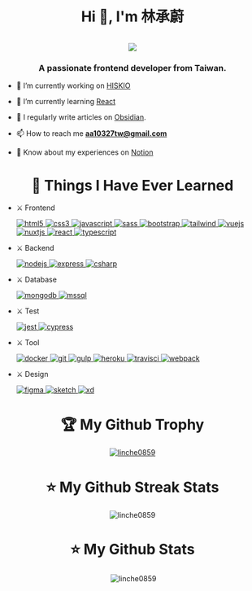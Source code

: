 <h1 align="center">Hi 👋, I'm 林承蔚 <br><br> <img src="https://komarev.com/ghpvc/?username=linche0859&style=for-the-badge"></h1>
<h3 align="center">A passionate frontend developer from Taiwan.</h3>

- 🔭 I’m currently working on [HISKIO](https://hiskio.com/)

- 🌱 I’m currently learning [React](https://zh-hant.reactjs.org/)

- 📝 I regularly write articles on [Obsidian](https://github.com/linche0859/Obsidian-Vault).

- 📫 How to reach me **aa10327tw@gmail.com**

- 📄 Know about my experiences on [Notion](https://www.notion.so/linche/5cfc3cb87bc34b9b9e399b08d6518f0c)

<h1 align="center">📓 Things I Have Ever Learned</h1>

- ⚔ Frontend

  <a href="https://www.w3.org/html/" target="_blank" rel="noreferrer"> <img src="https://img.shields.io/badge/HTML5-E34F26?style=for-the-badge&logo=html5&logoColor=white" alt="html5" /> </a>
  <a href="https://www.w3schools.com/css/" target="_blank" rel="noreferrer"> <img src="https://img.shields.io/badge/CSS3-1572B6?style=for-the-badge&logo=css3&logoColor=white" alt="css3" /> </a>
  <a href="https://developer.mozilla.org/en-US/docs/Web/JavaScript" target="_blank" rel="noreferrer"> <img src="https://img.shields.io/badge/JavaScript-323330?style=for-the-badge&logo=javascript&logoColor=F7DF1E" alt="javascript" /> </a>
  <a href="https://sass-lang.com" target="_blank" rel="noreferrer"> <img src="https://img.shields.io/badge/Sass-CC6699?style=for-the-badge&logo=sass&logoColor=white" alt="sass" /> </a>
  <a href="https://getbootstrap.com" target="_blank" rel="noreferrer"> <img src="https://img.shields.io/badge/Bootstrap-563D7C?style=for-the-badge&logo=bootstrap&logoColor=white" alt="bootstrap" /> </a>
  <a href="https://tailwindcss.com/" target="_blank" rel="noreferrer"> <img src="https://img.shields.io/badge/Tailwind_CSS-38B2AC?style=for-the-badge&logo=tailwind-css&logoColor=white" alt="tailwind" /> </a>
  <a href="https://vuejs.org/" target="_blank" rel="noreferrer"> <img src="https://img.shields.io/badge/Vue.js-35495E?style=for-the-badge&logo=vuedotjs&logoColor=4FC08D" alt="vuejs" /> </a>
  <a href="https://nuxtjs.org/" target="_blank" rel="noreferrer"> <img src="https://img.shields.io/badge/nuxt.js-00C58E?style=for-the-badge&logo=nuxtdotjs&logoColor=white" alt="nuxtjs" /> </a>
  <a href="https://reactjs.org/" target="_blank" rel="noreferrer"> <img src="https://img.shields.io/badge/React-20232A?style=for-the-badge&logo=react&logoColor=61DAFB" alt="react" /> </a>
  <a href="https://www.typescriptlang.org/" target="_blank" rel="noreferrer"> <img src="https://img.shields.io/badge/TypeScript-007ACC?style=for-the-badge&logo=typescript&logoColor=white" alt="typescript" /> </a>

- ⚔ Backend

  <a href="https://nodejs.org" target="_blank" rel="noreferrer"> <img src="https://img.shields.io/badge/Node.js-339933?style=for-the-badge&logo=nodedotjs&logoColor=white" alt="nodejs" /> </a>
  <a href="https://expressjs.com" target="_blank" rel="noreferrer"> <img src="https://img.shields.io/badge/Express.js-000000?style=for-the-badge&logo=express&logoColor=white" alt="express" /> </a>
  <a href="https://www.w3schools.com/cs/" target="_blank" rel="noreferrer"> <img src="https://img.shields.io/badge/.NET-512BD4?style=for-the-badge&logo=dotnet&logoColor=white" alt="csharp" /> </a>

- ⚔ Database

  <a href="https://www.mongodb.com/" target="_blank" rel="noreferrer"> <img src="https://img.shields.io/badge/MongoDB-4EA94B?style=for-the-badge&logo=mongodb&logoColor=white" alt="mongodb" /> </a>
  <a href="https://www.microsoft.com/en-us/sql-server" target="_blank" rel="noreferrer"> <img src="https://img.shields.io/badge/Microsoft%20SQL%20Server-CC2927?style=for-the-badge&logo=microsoft%20sql%20server&logoColor=white" alt="mssql" /> </a>

- ⚔ Test

  <a href="https://jestjs.io" target="_blank" rel="noreferrer"> <img src="https://img.shields.io/badge/Jest-C21325?style=for-the-badge&logo=jest&logoColor=white" alt="jest" /> </a>
  <a href="https://www.cypress.io" target="_blank" rel="noreferrer"> <img src="https://img.shields.io/badge/Cypress-17202C?style=for-the-badge&logo=cypress&logoColor=white" alt="cypress" /> </a>

- ⚔ Tool

  <a href="https://www.docker.com/" target="_blank" rel="noreferrer"> <img src="https://img.shields.io/badge/Docker-2CA5E0?style=for-the-badge&logo=docker&logoColor=white" alt="docker" /> </a>
  <a href="https://git-scm.com/" target="_blank" rel="noreferrer"> <img src="https://img.shields.io/badge/GIT-E44C30?style=for-the-badge&logo=git&logoColor=white" alt="git" /> </a>
  <a href="https://gulpjs.com" target="_blank" rel="noreferrer"> <img src="https://img.shields.io/badge/Gulp-CF4647?style=for-the-badge&logo=gulp&logoColor=white" alt="gulp" /> </a>
  <a href="https://heroku.com" target="_blank" rel="noreferrer"> <img src="https://img.shields.io/badge/Heroku-430098?style=for-the-badge&logo=heroku&logoColor=white" alt="heroku" /> </a>
  <a href="https://travis-ci.org" target="_blank" rel="noreferrer"> <img src="https://img.shields.io/badge/travis_CI-3EAAAF?style=for-the-badge&logo=travisci&logoColor=white" alt="travisci" /> </a>
  <a href="https://webpack.js.org" target="_blank" rel="noreferrer"> <img src="https://img.shields.io/badge/Webpack-8DD6F9?style=for-the-badge&logo=Webpack&logoColor=white" alt="webpack" /> </a>

- ⚔ Design

  <a href="https://www.figma.com/" target="_blank" rel="noreferrer"> <img src="https://img.shields.io/badge/Figma-F24E1E?style=for-the-badge&logo=figma&logoColor=white" alt="figma" /> </a>
  <a href="https://www.sketch.com/" target="_blank" rel="noreferrer"> <img src="https://img.shields.io/badge/Sketch-FFB387?style=for-the-badge&logo=sketch&logoColor=black" alt="sketch" /> </a>
  <a href="https://www.adobe.com/products/xd.html" target="_blank" rel="noreferrer"> <img src="https://img.shields.io/badge/Adobe%20XD-470137?style=for-the-badge&logo=Adobe%20XD&logoColor=#FF61F6" alt="xd" /> </a>

<h1 align="center">🏆 My Github Trophy</h1>
<p align="center"> <a href="https://github.com/ryo-ma/github-profile-trophy"><img src="https://github-profile-trophy.vercel.app/?username=linche0859&theme=darkhub&row=2&column=3" alt="linche0859" /></a> </p>

<h1 align="center">⭐️ My Github Streak Stats</h1>
<p align="center"><img align="center" src="https://github-readme-streak-stats.herokuapp.com/?user=linche0859&" alt="linche0859" /></p>

<h1 align="center">⭐️ My Github Stats</h1>
<p align="center">&nbsp;<img align="center" src="https://github-readme-stats.vercel.app/api?username=linche0859&show_icons=true&locale=en" alt="linche0859" /></p>
